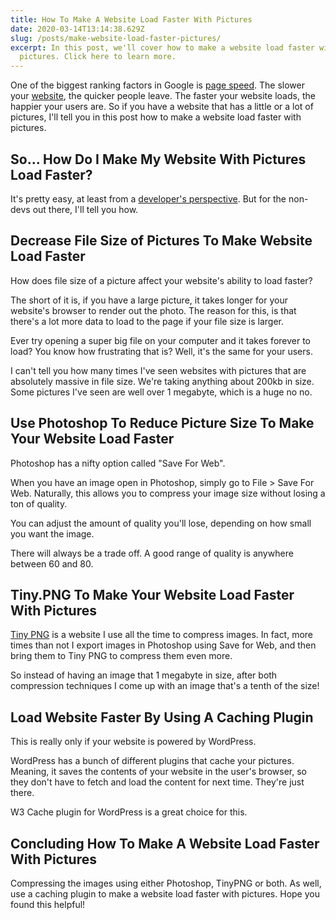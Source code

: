 ```yaml
---
title: How To Make A Website Load Faster With Pictures
date: 2020-03-14T13:14:38.629Z
slug: /posts/make-website-load-faster-pictures/
excerpt: In this post, we'll cover how to make a website load faster with
  pictures. Click here to learn more.
---
```


One of the biggest ranking factors in Google is [page speed](https://cognitiveseo.com/blog/22865/page-speed-seo/). The slower your [website](https://infused.agency), the quicker people leave. The faster your website loads, the happier your users are. So if you have a website that has a little or a lot of pictures, I'll tell you in this post how to make a website load faster with pictures.

## So... How Do I Make My Website With Pictures Load Faster?

It's pretty easy, at least from a [developer's perspective](https://infused.agency/web-design). But for the non-devs out there, I'll tell you how.

## Decrease File Size of Pictures To Make Website Load Faster

How does file size of a picture affect your website's ability to load faster?

The short of it is, if you have a large picture, it takes longer for your website's browser to render out the photo. The reason for this, is that there's a lot more data to load to the page if your file size is larger.

Ever try opening a super big file on your computer and it takes forever to load? You know how frustrating that is? Well, it's the same for your users.

I can't tell you how many times I've seen websites with pictures that are absolutely massive in file size. We're taking anything about 200kb in size. Some pictures I've seen are well over 1 megabyte, which is a huge no no.

## Use Photoshop To Reduce Picture Size To Make Your Website Load Faster

Photoshop has a nifty option called "Save For Web".

When you have an image open in Photoshop, simply go to File > Save For Web. Naturally, this allows you to compress your image size without losing a ton of quality.

You can adjust the amount of quality you'll lose, depending on how small you want the image.

There will always be a trade off. A good range of quality is anywhere between 60 and 80.

## Tiny.PNG To Make Your Website Load Faster With Pictures

[Tiny PNG](https://tinypng.com/) is a website I use all the time to compress images. In fact, more times than not I export images in Photoshop using Save for Web, and then bring them to Tiny PNG to compress them even more.

So instead of having an image that 1 megabyte in size, after both compression techniques I come up with an image that's a tenth of the size!

## Load Website Faster By Using A Caching Plugin

This is really only if your website is powered by WordPress.

WordPress has a bunch of different plugins that cache your pictures. Meaning, it saves the contents of your website in the user's browser, so they don't have to fetch and load the content for next time. They're just there.

W3 Cache plugin for WordPress is a great choice for this.

## Concluding How To Make A Website Load Faster With Pictures

Compressing the images using either Photoshop, TinyPNG or both. As well, use a caching plugin to make a website load faster with pictures. Hope you found this helpful!
